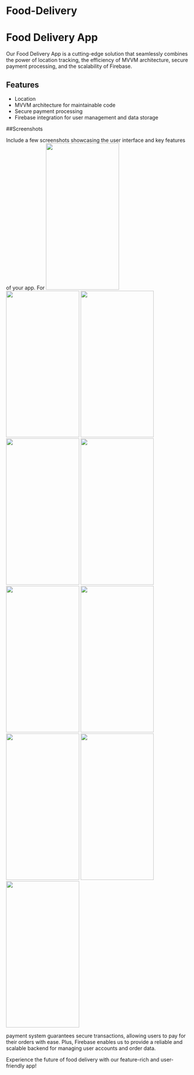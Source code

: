 # Food-Delivery

# Food Delivery App
Our Food Delivery App is a cutting-edge solution that seamlessly combines the power of location tracking, the efficiency of MVVM architecture, secure payment processing, and the scalability of Firebase.

## Features
- Location
- MVVM architecture for maintainable code
- Secure payment processing
- Firebase integration for user management and data storage

##Screenshots

Include a few screenshots showcasing the user interface and key features of your app. For 
<img src="https://github.com/jester-sys/Food-Delivery-/assets/115554090/2571e1d5-7600-4e44-800f-331fa64f7085" width="200" height="400">
<img src="https://github.com/jester-sys/Food-Delivery-/assets/115554090/12933646-d04b-4cb6-9337-5b06a2eed00b" width="200" height="400">
<img src="https://github.com/jester-sys/Food-Delivery-/assets/115554090/5f3c8d1f-b39d-4b8f-a982-f1a1062426b6" width="200" height="400">
<img src="https://github.com/jester-sys/Food-Delivery-/assets/115554090/2a37bdd8-4031-4352-892b-0cb473a8e000" width="200" height="400">
<img src="https://github.com/jester-sys/Food-Delivery-/assets/115554090/4c4b837a-eb1e-4afc-b0a3-8bb3b4b2c694" width="200" height="400">
<img src="https://github.com/jester-sys/Food-Delivery-/assets/115554090/047ceea4-7bee-4147-9f99-872e50a5131d" width="200" height="400">
<img src="https://github.com/jester-sys/Food-Delivery-/assets/115554090/e3573917-c25b-464f-9c68-bfab1c3ab14c" width="200" height="400">
<img src="https://github.com/jester-sys/Food-Delivery-/assets/115554090/716cd062-0e43-44bf-b0b5-fd54f4d01356" width="200" height="400">
<img src="https://github.com/jester-sys/Food-Delivery-/assets/115554090/05b21648-1e9b-4571-af2c-cde6189df9e5" width="200" height="400">
<img src="https://github.com/jester-sys/Food-Delivery-/assets/115554090/4d347bf9-98d2-413c-8248-5a0a58b689da" width="200" height="400">



 payment system guarantees secure transactions, allowing users to pay for their orders with ease. Plus, Firebase enables us to provide a reliable and scalable backend for managing user accounts and order data.

Experience the future of food delivery with our feature-rich and user-friendly app!
